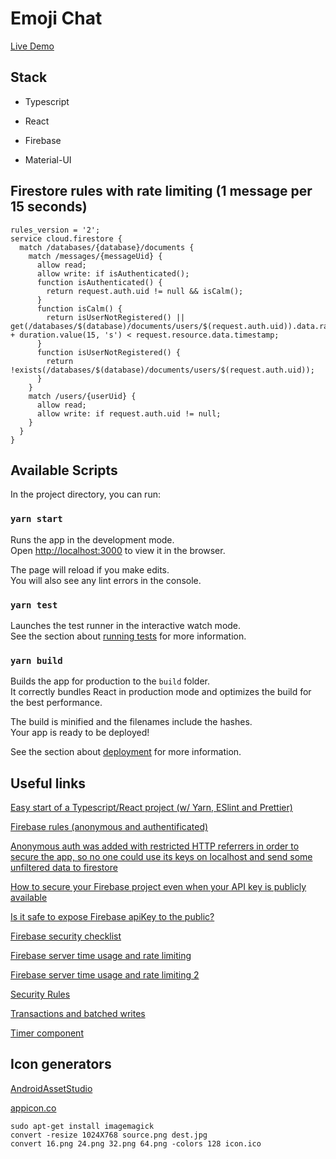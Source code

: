 # Emoji Chat

[Live Demo](https://public-chat-react-firebase.vercel.app/)

## Stack

- Typescript

- React

- Firebase

- Material-UI

## Firestore rules with rate limiting (1 message per 15 seconds)

```
rules_version = '2';
service cloud.firestore {
  match /databases/{database}/documents {
    match /messages/{messageUid} {
      allow read;
      allow write: if isAuthenticated();
      function isAuthenticated() {
      	return request.auth.uid != null && isCalm();
      }
      function isCalm() {
      	return isUserNotRegistered() || get(/databases/$(database)/documents/users/$(request.auth.uid)).data.rateLimit.lastMessage  + duration.value(15, 's') < request.resource.data.timestamp;
      }
      function isUserNotRegistered() {
      	return !exists(/databases/$(database)/documents/users/$(request.auth.uid));
      }
    }
    match /users/{userUid} {
      allow read;
      allow write: if request.auth.uid != null;
    }
  }
}
```

## Available Scripts

In the project directory, you can run:

### `yarn start`

Runs the app in the development mode.\
Open [http://localhost:3000](http://localhost:3000) to view it in the browser.

The page will reload if you make edits.\
You will also see any lint errors in the console.

### `yarn test`

Launches the test runner in the interactive watch mode.\
See the section about [running tests](https://facebook.github.io/create-react-app/docs/running-tests) for more information.

### `yarn build`

Builds the app for production to the `build` folder.\
It correctly bundles React in production mode and optimizes the build for the best performance.

The build is minified and the filenames include the hashes.\
Your app is ready to be deployed!

See the section about [deployment](https://facebook.github.io/create-react-app/docs/deployment) for more information.

## Useful links

[Easy start of a Typescript/React project (w/ Yarn, ESlint and Prettier)](https://dev.to/viniciusmdias/easy-start-of-a-typescript-react-project-w-eslint-and-prettier-55d4)

[Firebase rules (anonymous and authentificated)](https://stackoverflow.com/a/52593564)

[Anonymous auth was added with restricted HTTP referrers in order to secure the app, so no one could use its keys on localhost and send some unfiltered data to firestore](https://console.developers.google.com/apis/credentials)

[How to secure your Firebase project even when your API key is publicly available](https://medium.com/@devesu/how-to-secure-your-firebase-project-even-when-your-api-key-is-publicly-available-a462a2a58843)

[Is it safe to expose Firebase apiKey to the public?](https://stackoverflow.com/questions/37482366/is-it-safe-to-expose-firebase-apikey-to-the-public)

[Firebase security checklist](https://firebase.google.com/support/guides/security-checklist)

[Firebase server time usage and rate limiting](https://stackoverflow.com/questions/56487578/how-do-i-implement-a-write-rate-limit-in-cloud-firestore-security-rules)

[Firebase server time usage and rate limiting 2](https://stackoverflow.com/questions/24830079/firebase-rate-limiting-in-security-rules)

[Security Rules](https://www.youtube.com/watch?v=eW5MdE3ZcAw)

[Transactions and batched writes](https://firebase.google.com/docs/firestore/manage-data/transactions#web)

[Timer component](https://upmostly.com/tutorials/build-a-react-timer-component-using-hooks)

## Icon generators

[AndroidAssetStudio](https://romannurik.github.io/AndroidAssetStudio/icons-launcher.html#foreground.type=clipart&foreground.clipart=chat&foreground.space.trim=0&foreground.space.pad=0.25&foreColor=rgb(255%2C%20238%2C%2088)&backColor=rgb(25%2C%20118%2C%20210)&crop=0&backgroundShape=square&effects=none&name=ic_launcher)

[appicon.co](https://appicon.co/)

```
sudo apt-get install imagemagick
convert -resize 1024X768 source.png dest.jpg
convert 16.png 24.png 32.png 64.png -colors 128 icon.ico
```
